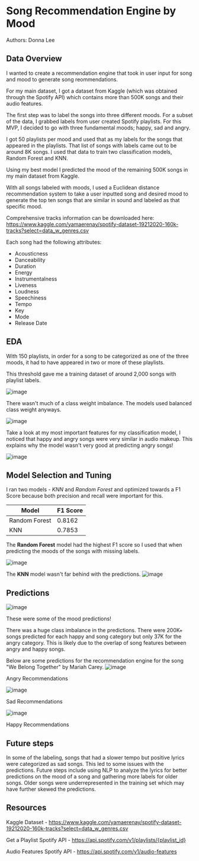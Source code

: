 # Song Recommendation Engine by Mood

Authors: Donna Lee 

## Data Overview 

I wanted to create a recommendation engine that took in user input for song and mood to generate song reommendations. 

For my main dataset, I got a dataset from Kaggle (which was obtained through the Spotify API) which contains more than 500K songs and their audio features. 

The first step was to label the songs into three different moods. For a subset of the data, I grabbed labels from user created Spotify playlists. For this MVP, I decided to go with three fundamental moods; happy, sad and angry. 

I got 50 playlists per mood and used that as my labels for the songs that appeared in the playlists. That list of songs with labels came out to be around 8K songs. I used that data to train two classification models, Random Forest and KNN. 

Using my best model I predicted the mood of the remaining 500K songs in my main dataset from Kaggle. 

With all songs labeled with moods, I used a Euclidean distance recommendation system to take a user inputted song and desired mood to generate the top ten songs that are similar in sound and labeled as that specific mood. 

Comprehensive tracks information can be downloaded here:  https://www.kaggle.com/yamaerenay/spotify-dataset-19212020-160k-tracks?select=data_w_genres.csv 

Each song had the following attributes: 
* Acousticness
* Danceability
* Duration 
* Energy
* Instrumentalness
* Liveness
* Loudness
* Speechiness
* Tempo
* Key
* Mode
* Release Date

## EDA

With 150 playlists, in order for a song to be categorized as one of the three moods, it had to have appeared in two or more of these playlists. 

This threshold gave me a training dataset of around 2,000 songs with playlist labels. 

![image](https://user-images.githubusercontent.com/76017120/117242575-884fd400-ae03-11eb-9dcc-3bbd8074297d.png)

There wasn't much of a class weight imbalance. The models used balanced class weight anyways. 

![image](https://user-images.githubusercontent.com/76017120/117242634-a289b200-ae03-11eb-8c30-067cf44fa09e.png)


Take a look at my most important features for my classification model, I noticed that happy and angry songs were very similar in audio makeup. This explains why the model wasn't very good at predicting angry songs!

![image](https://user-images.githubusercontent.com/76017120/118056194-7a480900-b357-11eb-8137-c99a31455c3c.png)



## Model Selection and Tuning

I ran two models - _KNN_ and _Random Forest_ and optimized towards a F1 Score because both precision and recall were important for this.  


| Model         | F1 Score    |
| -----------   | ----------- |
| Random Forest |   0.8162    |
|  KNN          |   0.7853    |


The **Random Forest** model had the highest F1 score so I used that when predicting the moods of the songs with missing labels.

![image](https://user-images.githubusercontent.com/76017120/117242777-eb416b00-ae03-11eb-8977-f5b0013d6274.png)

The **KNN** model wasn't far behind with the predictions. 
![image](https://user-images.githubusercontent.com/76017120/118056678-5a651500-b358-11eb-967d-4a616ec2209a.png)

## Predictions 

![image](https://user-images.githubusercontent.com/76017120/117242893-2a6fbc00-ae04-11eb-8ea7-797eb2454d0b.png)

These were some of the mood predictions! 

There was a huge class imbalance in the predictions. There were 200K+ songs predicted for each happy and song category but only 37K for the angry category. This is likely due to the overlap of song features between angry and happy songs. 


Below are some predictions for the recommendation engine for the song "We Belong Together" by Mariah Carey. 
![image](https://user-images.githubusercontent.com/76017120/118056558-2ab60d00-b358-11eb-8e88-d5200fb1b6a6.png)

Angry Recommendations 


![image](https://user-images.githubusercontent.com/76017120/118056571-31dd1b00-b358-11eb-8802-78fae4d66975.png)

Sad Recommendations


![image](https://user-images.githubusercontent.com/76017120/118056581-36a1cf00-b358-11eb-9857-dc05319c50bd.png)

Happy Recommendations


## Future steps
In some of the labeling, songs that had a slower tempo but positive lyrics were categorized as sad songs. This led to some issues with the predictions. Future steps include using NLP to analyze the lyrics for better predictions on the mood of a song and gathering more labels for older songs. Older songs were underrepresented in the training set which may have further skewed the predictions. 

## Resources
Kaggle Dataset - https://www.kaggle.com/yamaerenay/spotify-dataset-19212020-160k-tracks?select=data_w_genres.csv 

Get a Playlist Spotify API - https://api.spotify.com/v1/playlists/{playlist_id}
  
Audio Features Spotify API - https://api.spotify.com/v1/audio-features
